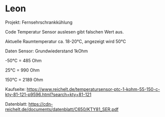 # Leon
Projekt: Fernsehrschrankkühlung

Code Temperatur Sensor auslesen gibt falschen Wert aus.

Aktuelle Raumtemperatur ca. 18-20°C, angezeigt wird 50°C

Daten Sensor:
  Grundwiederstand 1kOhm
  
  -50°C = 485   Ohm
  
  25°C  = 990   Ohm
 
 150°C = 2189  Ohm
  
  
  Kaufseite:  https://www.reichelt.de/temperatursensor-ptc-1-kohm-55-150-c-kty-81-121-p9596.html?search=kty+81-121
  
  Datenblatt: https://cdn-reichelt.de/documents/datenblatt/C650/KTY81_SER.pdf
